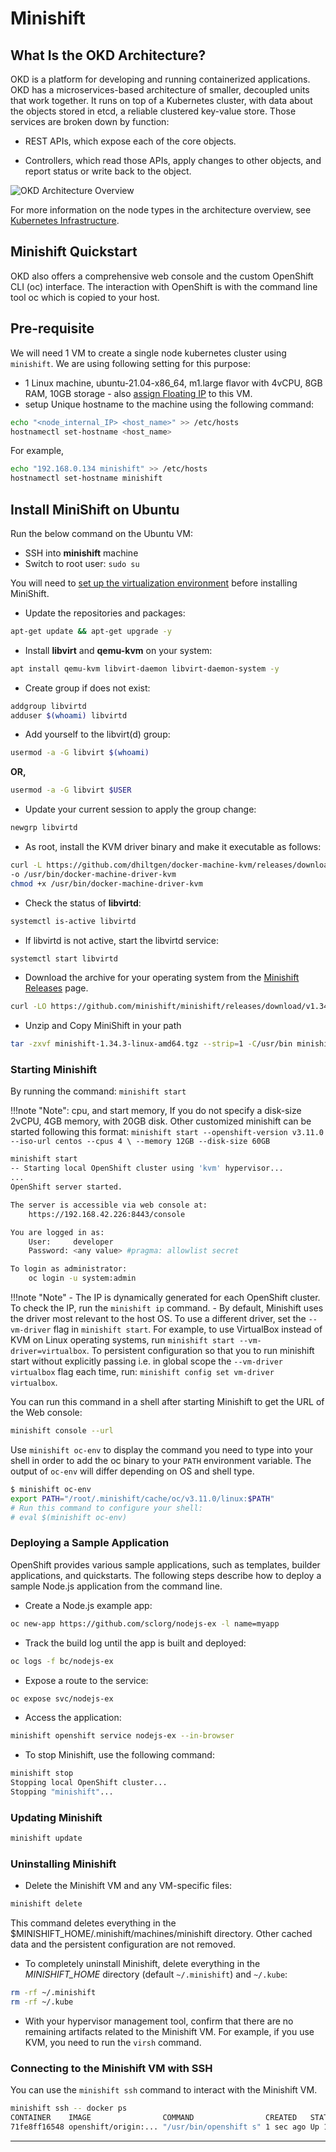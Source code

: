 # Minishift

## What Is the OKD Architecture?

OKD is a platform for developing and running containerized applications. OKD has
a microservices-based architecture of smaller, decoupled units that work
together. It runs on top of a Kubernetes cluster, with data about the objects
stored in etcd, a reliable clustered key-value store. Those services are broken
down by function:

- REST APIs, which expose each of the core objects.

- Controllers, which read those APIs, apply changes to other objects, and report
status or write back to the object.

![OKD Architecture Overview](images/okd_architecture.png)

For more information on the node types in the architecture overview,
see [Kubernetes Infrastructure](https://docs.okd.io/3.11/architecture/infrastructure_components/kubernetes_infrastructure.html#architecture-infrastructure-components-kubernetes-infrastructure).

## Minishift Quickstart

OKD also offers a comprehensive web console and the custom OpenShift CLI (oc) interface.
The interaction with OpenShift is with the command line tool oc which is copied to
your host.

## Pre-requisite

We will need 1 VM to create a single node kubernetes cluster using `minishift`.
We are using following setting for this purpose:

- 1 Linux machine, ubuntu-21.04-x86_64, m1.large flavor with 4vCPU, 8GB RAM,
10GB storage - also [assign Floating IP](../../create-and-connect-to-the-VM/assign-a-floating-IP.md)
 to this VM.
- setup Unique hostname to the machine using the following command:

```sh
echo "<node_internal_IP> <host_name>" >> /etc/hosts
hostnamectl set-hostname <host_name>
```

For example,

```sh
echo "192.168.0.134 minishift" >> /etc/hosts
hostnamectl set-hostname minishift
```

## Install MiniShift on Ubuntu

Run the below command on the Ubuntu VM:

- SSH into **minishift** machine
- Switch to root user: `sudo su`

You will need to [set up the virtualization environment](https://docs.okd.io/latest/minishift/getting-started/setting-up-virtualization-environment.html)
before installing MiniShift.

- Update the repositories and packages:

```sh
apt-get update && apt-get upgrade -y
```

- Install **libvirt** and **qemu-kvm** on your system:

```sh
apt install qemu-kvm libvirt-daemon libvirt-daemon-system -y
```

- Create group if does not exist:

```sh
addgroup libvirtd
adduser $(whoami) libvirtd
```

- Add yourself to the libvirt(d) group:

```sh
usermod -a -G libvirt $(whoami)
```

**OR,**

```sh
usermod -a -G libvirt $USER
```

- Update your current session to apply the group change:

```sh
newgrp libvirtd
```

- As root, install the KVM driver binary and make it executable as follows:

```sh
curl -L https://github.com/dhiltgen/docker-machine-kvm/releases/download/v0.10.0/docker-machine-driver-kvm-ubuntu16.04
-o /usr/bin/docker-machine-driver-kvm
chmod +x /usr/bin/docker-machine-driver-kvm
```

- Check the status of **libvirtd**:

```sh
systemctl is-active libvirtd
```

- If libvirtd is not active, start the libvirtd service:

```sh
systemctl start libvirtd
```

- Download the archive for your operating system from the
[Minishift Releases](https://github.com/minishift/minishift/releases) page.

```sh
curl -LO https://github.com/minishift/minishift/releases/download/v1.34.3/minishift-1.34.3-linux-amd64.tgz
```

- Unzip and Copy MiniShift in your path

```sh
tar -zxvf minishift-1.34.3-linux-amd64.tgz --strip=1 -C/usr/bin minishift-1.34.3-linux-amd64/minishift
```

### Starting Minishift

By running the command: `minishift start`

!!!note "Note":
    cpu, and start memory, If you do not specify a disk-size 2vCPU, 4GB memory, with
    20GB disk. Other customized minishift can be started following this format:
    `minishift start --openshift-version v3.11.0 --iso-url centos --cpus 4 \
    --memory 12GB --disk-size 60GB`

```sh
minishift start
-- Starting local OpenShift cluster using 'kvm' hypervisor...
...
OpenShift server started.

The server is accessible via web console at:
    https://192.168.42.226:8443/console

You are logged in as:
    User:     developer
    Password: <any value> #pragma: allowlist secret

To login as administrator:
    oc login -u system:admin
```

!!!note "Note"
    - The IP is dynamically generated for each OpenShift cluster. To check the IP,
    run the `minishift ip` command.
    - By default, Minishift uses the driver most relevant to the host OS. To
    use a different driver, set the `--vm-driver` flag in `minishift start`. For
    example, to use VirtualBox instead of KVM on Linux operating systems, run
    `minishift start --vm-driver=virtualbox`. To persistent configuration so that
    you to run minishift start without explicitly passing i.e. in global scope the
    `--vm-driver virtualbox` flag each time, run:
    `minishift config set vm-driver virtualbox`.

You can run this command in a shell after starting Minishift to get the URL of the
Web console:

```sh
minishift console --url
```

Use `minishift oc-env` to display the command you need to type into your shell
in order to add the oc binary to your `PATH` environment variable. The output of
`oc-env` will differ depending on OS and shell type.

```sh
$ minishift oc-env
export PATH="/root/.minishift/cache/oc/v3.11.0/linux:$PATH"
# Run this command to configure your shell:
# eval $(minishift oc-env)
```

### Deploying a Sample Application

OpenShift provides various sample applications, such as templates, builder
applications, and quickstarts. The following steps describe how to deploy a sample
Node.js application from the command line.

- Create a Node.js example app:

```sh
oc new-app https://github.com/sclorg/nodejs-ex -l name=myapp
```

- Track the build log until the app is built and deployed:

```sh
oc logs -f bc/nodejs-ex
```

- Expose a route to the service:

```sh
oc expose svc/nodejs-ex
```

- Access the application:

```sh
minishift openshift service nodejs-ex --in-browser
```

- To stop Minishift, use the following command:

```sh
minishift stop
Stopping local OpenShift cluster...
Stopping "minishift"...
```

### Updating Minishift

```sh
minishift update
```

### Uninstalling Minishift

- Delete the Minishift VM and any VM-specific files:

```sh
minishift delete
```

This command deletes everything in the $MINISHIFT_HOME/.minishift/machines/minishift
directory. Other cached data and the persistent configuration are not removed.

- To completely uninstall Minishift, delete everything in the *MINISHIFT_HOME* directory
(default `~/.minishift`) and `~/.kube`:

```sh
rm -rf ~/.minishift
rm -rf ~/.kube
```

- With your hypervisor management tool, confirm that there are no remaining artifacts
related to the Minishift VM. For example, if you use KVM, you need to run the `virsh`
command.

### Connecting to the Minishift VM with SSH

You can use the `minishift ssh` command to interact with the Minishift VM.

```sh
minishift ssh -- docker ps
CONTAINER    IMAGE                COMMAND                CREATED   STATUS       NAMES
71fe8ff16548 openshift/origin:... "/usr/bin/openshift s" 1 sec ago Up 1 second  origin
```

---
